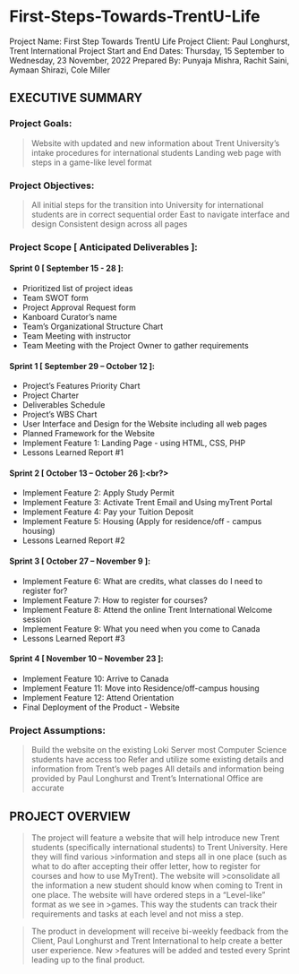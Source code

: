 # First-Steps-Towards-TrentU-Life

Project Name: First Step Towards TrentU Life
Project Client: Paul Longhurst, Trent International
Project Start and End Dates: Thursday, 15 September to Wednesday, 23 November, 2022
Prepared By: Punyaja Mishra, Rachit Saini, Aymaan Shirazi, Cole Miller



## EXECUTIVE SUMMARY

### Project Goals:
>Website with updated and new information about Trent University’s intake procedures for international students
>Landing web page with steps in a game-like level format


### Project Objectives:
>All initial steps for the transition into University for international students are in correct sequential order
>East to navigate interface and design
>Consistent design across all pages


### Project Scope [ Anticipated Deliverables ]:
#### Sprint 0 [ September 15 - 28 ]: <br/>
* Prioritized list of project ideas <br/>
* Team SWOT form <br/>
* Project Approval Request form <br/>
* Kanboard Curator’s name <br/>
* Team’s Organizational Structure Chart <br/>
* Team Meeting with instructor <br/>
* Team Meeting with the Project Owner to gather requirements <br/>

#### Sprint 1 [ September 29 – October 12 ]: <br/>
* Project’s Features Priority Chart  <br/>
* Project Charter <br/>
* Deliverables Schedule <br/>
* Project’s WBS Chart <br/>
* User Interface and Design for the Website including all web pages <br/>
* Planned Framework for the Website <br/>
* Implement Feature 1: Landing Page - using HTML, CSS, PHP <br/>
* Lessons Learned Report #1 <br/>
 

#### Sprint 2 [ October 13 – October 26 ]:<br?>
* Implement Feature 2: Apply Study Permit <br/>
* Implement Feature 3: Activate Trent Email and Using myTrent Portal <br/>
* Implement Feature 4: Pay your Tuition Deposit <br/>
* Implement Feature 5: Housing (Apply for residence/off - campus housing) <br/>
* Lessons Learned Report #2 <br/>


#### Sprint 3 [ October 27 – November 9 ]: <br/>
* Implement Feature 6: What are credits, what classes do I need to register for? <br/>
* Implement Feature 7: How to register for courses? <br/>
* Implement Feature 8: Attend the online Trent International Welcome session <br/>
* Implement Feature 9: What you need when you come to Canada  <br/>
* Lessons Learned Report #3 <br/>


#### Sprint 4 [ November 10 – November 23 ]: <br/>
* Implement Feature 10: Arrive to Canada <br/>
* Implement Feature 11: Move into Residence/off-campus housing <br/>
* Implement Feature 12: Attend Orientation <br/>
* Final Deployment of the Product - Website <br/>
 
### Project Assumptions:
>Build the website on the existing Loki Server most Computer Science students have access too
>Refer and utilize some existing details and information from Trent’s web pages
>All details and information being provided by Paul Longhurst and Trent’s International Office are accurate



## PROJECT OVERVIEW

>The project will feature a website that will help introduce new Trent students (specifically international students) to Trent University.  Here they will find various >information and steps all in one place (such as what to do after accepting their offer letter, how to register for courses and how to use MyTrent). The website will >consolidate all the information a new student should know when coming to Trent in one place. The website will have ordered steps in a “Level-like” format as we see in >games. This way the students can track their requirements and tasks at each level and not miss a step.

>The product in development will receive bi-weekly feedback from the Client, Paul Longhurst and Trent International to help create a better user experience. New >features will be added and tested every Sprint leading up to the final product. 




